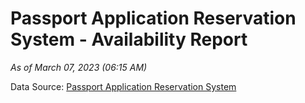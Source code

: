 # Passport Application Reservation System - Availability Report

*As of March 07, 2023 (06:15 AM)*

Data Source: [Passport Application Reservation System](https://eservices.immigration.gov.lk:8443/appointment/pages/reservationApplication.xhtml)